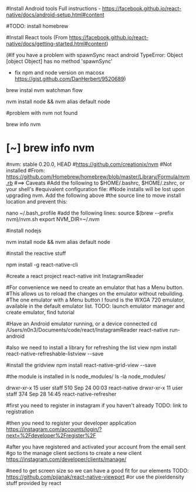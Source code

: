 


#Install Android tools 
Full instructions  - https://facebook.github.io/react-native/docs/android-setup.html#content


#TODO: install homebrew

#Install React tools (From https://facebook.github.io/react-native/docs/getting-started.html#content)

(#If you have a problem with spawnSync
react android TypeError: Object [object Object] has no method 'spawnSync'
- fix npm and node version on macosx https://gist.github.com/DanHerbert/9520689)

 brew instal nvm watchman flow

 nvm install node && nvm alias default node

 #problem with nvm not found

 brew info nvm

# [~] brew info nvm
#nvm: stable 0.20.0, HEAD
#https://github.com/creationix/nvm
#Not installed
#From: https://github.com/Homebrew/homebrew/blob/master/Library/Formula/nvm.rb
#==> Caveats
#Add the following to $HOME/.bashrc, $HOME/.zshrc, or your shell's
#equivalent configuration file:
#Node installs will be lost upon upgrading nvm. Add the following above
#the source line to move install location and prevent this:

nano ~/.bash_profile
#add the following lines:
 source $(brew --prefix nvm)/nvm.sh
 export NVM_DIR=~/.nvm


#install nodejs

  nvm install node && nvm alias default node


#install the reactive stuff

  npm install -g react-native-cli

#create a react project
  react-native init InstagramReader


#For convenience we need to create an emulator that has a Menu button.
#This allows us to reload the changes on the emulator without rebuilding.
#The one emulator with a Menu button I found is the WXGA 720 emulator, available in the default emulator list.
TODO: launch emulator manager and create emulator, find tutorial

#Have an Android emulator running, or a device connected
  cd /Users/n0n3/Documents/code/react/InstagramReader
  react-native run-android


#also we need to install a library for refreshing the list view 
 npm install react-native-refreshable-listview --save

#install the gridview
 npm install react-native-grid-view --save

#the module is installed in ls node_modules/
 ls -la node_modules/

drwxr-xr-x  15 user  staff  510 Sep 24 00:03 react-native
drwxr-xr-x  11 user  staff  374 Sep 28 14:45 react-native-refresher



#first you need to register in instagram if you haven't already
TODO: link to registration


#then you need to register your developer application 
https://instagram.com/accounts/login/?next=%2Fdeveloper%2Fregister%2F

#after you have registered and activated your account from the email sent
#go to the manage client sections to create a new client 
https://instagram.com/developer/clients/manage/



#need to get screen size so we can have a good fit for our elements
TODO: https://github.com/pjjanak/react-native-viewport
#or use the pixeldensity stuff provided by react
